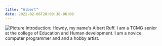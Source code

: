 ```yaml
---
title: "Albert"
date: 2022-02-06T20:09:38-06:00
---
```


![Picture](https://pbs.twimg.com/media/FII3xQYXwAw6zuX?format=jpg&name=large
)
Introduction: Howdy, my name's Albert Ruff. I am a TCMG senior at the college of Education and Human development.
I am a novice computer programmer and and a hobby artist. 